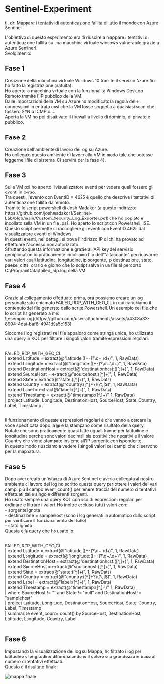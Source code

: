 # Sentinel-Experiment
tl, dr: Mappare i tentativi di autenticazione fallita di tutto il mondo con Azure Sentinel<br>

L'obiettivo di questo esperimento era di riuscire a mappare i tentativi di autenticazione fallita su una macchina virtuale windows vulnerabile grazie a Azure Sentinerl.<br>
Svolgimento:<br>

<h2>Fase 1</h2>
Creazione della macchina virtuale Windows 10 tramite il servizio Azure (io ho fatto la registrazione gratuita).<br>
Ho aperto la macchina virtuale con la funzionalità Windows Desktop Remoto tramite l'IP pubblico della VM.<br>
Dalle impostazioni della VM su Azure ho modificato la regola delle connessioni in entrata così che la VM fosse soggetta a qualsiasi scan che fossero SYN o ICMP o ...<br>
Aperta la VM ho poi disattivato il firewall a livello di dominio, di privato e pubblico.<br>

<h2>Fase 2</h2>
Creazione dell'ambiente di lavoro dei log su Azure. <br>
Ho collegato questo ambiente di lavoro alla VM in modo tale che potesse leggerne i file di sistema. Ci servirà per la fase 4).<br>

<h2>Fase 3</h2>
Sulla VM poi ho aperto il visualizzatore eventi per vedere quali fossero gli eventi in corso. <br>
Tra questi, l'evento con EventID = 4625 è quello che descrive i tentativi di autenticazione fallita da remoto.<br>
Tramite lo script powershell di Josh Madakor (a questo indirizzo: https://github.com/joshmadakor1/Sentinel-Lab/blob/main/Custom_Security_Log_Exporter.ps1)
che ho copiato e incollato sulla VM in un file .ps1.
Ho aperto lo script con Powershell_ISE.<br>
Questo script permette di raccogliere gli eventi con EventID 4625 dal visualizzatore eventi di Windows.<br>
In questi eventi, nei dettagli si trova l'indirizzo IP di chi ha provato ad effettuare l'accesso non autorizzato.<br>
Sfruttando questa informazione e grazie all'API key del servizio geoiplocation.io praticamente incolliamo l'ip dell'"attaccante" per ricavarne
vari valori quali latitudine, longitudine, ip sorgente, ip destinazione, stato, paese, città, orario e giorno che lo script salva in un file al
percorso C:\ProgramData\failed_rdp.log della VM.<br>

<h2>Fase 4</h2>
Grazie al collegamento effettuato prima, ora possiamo creare un log personalizzato chiamato FAILED_RDP_WITH_GEO_CL in cui carichiamo il contenuto del file generato dallo script Powershell.
Un esempio del file che lo script ha generato a me:<br>
![esempio log](https://github.com/user-attachments/assets/a4308a33-8994-4daf-baf6-4941d9a5c153)<br>

Siccome i log registrati nel file appaiono come stringa unica, ho utilizzato una query in KQL per filtrare i singoli valori tramite espressioni regolari:<br><br>

FAILED_RDP_WITH_GEO_CL<br>
| extend Latitude = extract(@"latitude:([+-]?\d+\.\d+)", 1, RawData)<br>
| extend Longitude = extract(@"longitude:([+-]?\d+\.\d+)", 1, RawData)<br>
| extend DestinationHost = extract(@"destinationhost:([^,]+)", 1, RawData)<br>
| extend SourceHost = extract(@"sourcehost:([^,]+)", 1, RawData)<br>
| extend State = extract(@"state:([^,]+)", 1, RawData)<br>
| extend Country = extract(@"country:([^,]+?)(?:,|$)", 1, RawData)<br>
| extend Label = extract(@"label:([^,]+)", 1, RawData)<br>
| extend Timestamp = extract(@"timestamp:([^,]+)", 1, RawData)<br>
| project Latitude, Longitude, DestinationHost, SourceHost, State, Country, Label, Timestamp<br><br>


Il funzionamento di queste espressioni regolari è che vanno a cercare la voce specificata dopo la @ e la stampano come risultato della query.<br>
Notate che sono praticamente quasi tutte uguali tranne per latitudine e longitudine perché sono valori decimali sia positivi che negativi e il valore Country che 
viene stampato insieme all'IP sorgente corrispondente.<br>
In questo modo riusciamo a vedere i singoli valori dei campi che ci servono per la mappatura.<br>


<h2>Fase 5</h2>
Dopo aver creato un'istanza di Azure Sentinel e averla collegata al nostro ambiente di lavoro dei log ho scritto questa query per ottere i valori dei vari campi più
il campo event_count() per tenere traccia del numero di tentativi effettuati dalle singole differenti sorgenti. <br>
Ho usato sempre una query KQL con uso di espressioni regolari per ordinare e filtrare i valori. Ho inoltre escluso tutti i valori con:<br>
- sorgente ignota<br>
- destinazione = samplehost (sono i log generati in automatico dallo script per verificare il funzionamento del tutto)<br>
- stato ignoto<br>
Questa è la query che ho usato io:<br><br>

FAILED_RDP_WITH_GEO_CL<br>
| extend Latitude = extract(@"latitude:([+-]?\d+\.\d+)", 1, RawData)<br>
| extend Longitude = extract(@"longitude:([+-]?\d+\.\d+)", 1, RawData)<br>
| extend DestinationHost = extract(@"destinationhost:([^,]+)", 1, RawData)<br>
| extend SourceHost = extract(@"sourcehost:([^,]+)", 1, RawData)<br>
| extend State = extract(@"state:([^,]+)", 1, RawData)<br>
| extend Country = extract(@"country:([^,]+?)(?:,|$)", 1, RawData)<br>
| extend Label = extract(@"label:([^,]+)", 1, RawData)<br>
| extend Timestamp = extract(@"timestamp:([^,]+)", 1, RawData)<br>
| where SourceHost != "" and State != "null" and DestinationHost != "samplehost"<br>
| project Latitude, Longitude, DestinationHost, SourceHost, State, Country, Label, Timestamp<br>
| summarize event_count= count() by SourceHost, DestinationHost, Latitude, Longitude, Country, Label<br><br>


<h2>Fase 6</h2>
Impostando la visualizzazione dei log su Mappa, ho filtrato i log per latitudine e longitudine differenziandone il colore e la grandezza in base al numero di tentativi effettuati.<br>
Questo è il risultato finale:<br>

![mappa finale](https://github.com/user-attachments/assets/1ba65e0d-f5d5-443b-8a7f-1ed70a6aabd8)<br>


